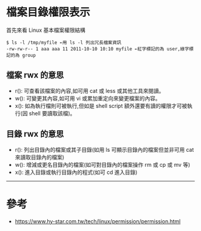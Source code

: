 # 檔案目錄權限表示

首先來看 Linux 基本檔案權限結構

```
$ ls -l /tmp/myfile ←用 ls -l 列出冗長檔案資訊
-rw-rw-r-- 1 aaa aaa 11 2011-10-10 10:10 myfile ←紅字標記的為 user,綠字標記的為 group
```


## 檔案 rwx 的意思
 * r(): 可查看該檔案的內容,如可用 cat 或 less 或其他工具來閱讀。
 * w(): 可變更其內容,如可用 vi 或累加重定向來變更檔案的內容。
 * x(): 如為執行檔則可被執行,但如是 shell script 額外還要有讀的權限才可被執行(因 shell 要讀取該檔)。

## 目錄 rwx 的意思

 * r(): 列出目錄內的檔案或其子目錄(如用 ls 可顯示目錄內的檔案但並非可用 cat 來讀取目錄內的檔案)
 * w(): 增減或更名目錄內的檔案(如可對目錄內的檔案操作 rm 或 cp 或 mv 等)
 * x(): 進入目錄或執行目錄內的程式(如可 cd 進入目錄)

 ---

 # 參考
 * https://www.hy-star.com.tw/tech/linux/permission/permission.html